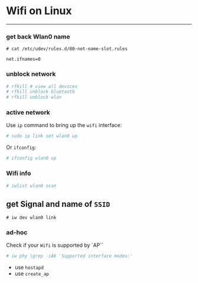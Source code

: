 # Wifi on Linux
-----------------

### get back Wlan0 name
```console
# cat /etc/udev/rules.d/80-net-name-slot.rules

net.ifnames=0
```

### unblock network
```bash
# rfkill # view all devices
# rfkill unblock bluetooth
# rfkill unblock wlan
```

### active network
Use `ip` command to bring up the `wifi` interface:

```bash
# sudo ip link set wlan0 up
```
Or `ifconfig`:
```bash
# ifconfig wlan0 up
```

### Wifi info
```bash
# iwlist wlan0 scan
```
## get Signal and name of `SSID`
```
# iw dev wlan0 link
```
### ad-hoc

Check if your `Wifi` is supported by `AP``
```bash
# iw phy |grep -iA6 'Supported interface modes:'
```

- use `hostapd`
- use `create_ap`
